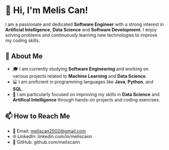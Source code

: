 # 👋 Hi, I'm Melis Can!

I am a passionate and dedicated **Software Engineer** with a strong interest in **Artificial Intelligence**, **Data Science** and **Software Development**. I enjoy solving problems and continuously learning new technologies to improve my coding skills.

## 🚀 About Me

- 🎓 I am currently studying **Software Engineering** and working on various projects related to **Machine Learning** and **Data Science**.
- 💻 I am proficient in programming languages like **Java**, **Python**, and **SQL**.
- 🧠 I am particularly focused on improving my skills in **Data Science** and **Artifical Intelligence** through hands-on projects and coding exercises.
  
## 📫 How to Reach Me

- 📧 Email: meliscan2002@gmail.com
- 🌐 LinkedIn: linkedin.com/in/meliscann
- 💼 GitHub: github.com/meliscann

